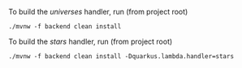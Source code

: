 
To build the *universes* handler, run (from project root)
```
./mvnw -f backend clean install
``` 

To build the *stars* handler, run (from project root)
```
./mvnw -f backend clean install -Dquarkus.lambda.handler=stars
``` 


